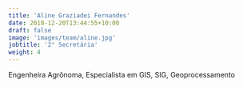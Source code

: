 ```yaml
---
title: 'Aline Graziadei Fernandes'
date: 2018-12-20T13:44:55+10:00
draft: false
image: 'images/team/aline.jpg'
jobtitle: '2° Secretária'
weight: 4
---
```


Engenheira Agrônoma, Especialista em GIS, SIG, Geoprocessamento
